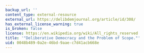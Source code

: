 ```yaml
---
backup_url: ''
content_type: external-resource
external_url: https://delibdemjournal.org/article/id/308/
has_external_license_warning: true
is_broken: false
license: https://en.wikipedia.org/wiki/All_rights_reserved
title: '"Deliberative Democracy and the Problem of Scope."'
uid: 0048b489-0a2e-46bd-9aae-c7d41acb668e
---
```

